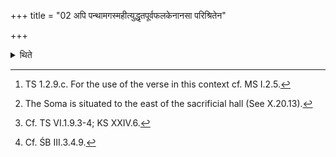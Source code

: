+++
title = "02 अपि पन्थामगस्महीत्युद्धृतपूर्वफलकेनानसा परिश्रितेन"

+++

<details><summary>थिते</summary>

2. With api panthāmagasmahi...[^1] (The Adhvaryu, Brahman and the sacrificer) go in the eastern direction,[^2] towards the Soma, with a cart[^3] the front plank of which has been taken out,[^4] which is enclosed (with curtains on all sides), and which has a roof (cover from above).  


[^1]: TS 1.2.9.c. For the use of the verse in this context cf. MS I.2.5.  

[^2]: The Soma is situated to the east of the sacrificial hall (See X.20.13).  

[^3]: Cf. TS VI.1.9.3-4; KS XXIV.6.  


[^4]: Cf. ŚB III.3.4.9.
</details>
